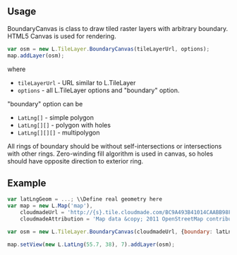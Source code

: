 ﻿Usage
-----

BoundaryCanvas is class to draw tiled raster layers with arbitrary boundary. HTML5 Canvas is used for rendering.
```javascript
var osm = new L.TileLayer.BoundaryCanvas(tileLayerUrl, options);
map.addLayer(osm);
```
where 
 * `tileLayerUrl` - URL similar to L.TileLayer
 * `options` - all L.TileLayer options and "boundary" option.
        
"boundary" option can be
 * `LatLng[]` - simple polygon
 * `LatLng[][]` - polygon with holes
 * `LatLng[][][]` - multipolygon

All rings of boundary should be without self-intersections or intersections with other rings. Zero-winding fill 
algorithm is used in canvas, so holes should have opposite direction to exterior ring.
 
Example
-------

```javascript
var latLngGeom = ...; \\Define real geometry here
var map = new L.Map('map'),
    cloudmadeUrl = 'http://{s}.tile.cloudmade.com/BC9A493B41014CAABB98F0471D759707/997/256/{z}/{x}/{y}.png',
    cloudmadeAttribution = 'Map data &copy; 2011 OpenStreetMap contributors, Imagery &copy; 2011 CloudMade';

var osm = new L.TileLayer.BoundaryCanvas(cloudmadeUrl, {boundary: latLngGeom, attribution: cloudmadeAttribution});

map.setView(new L.LatLng(55.7, 38), 7).addLayer(osm);
```